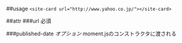 ##usage
`<site-card url="http://www.yahoo.co.jp/"></site-card>`

##attr
###url
必須

###published-date
*オプション*
moment.jsのコンストラクタに渡される
